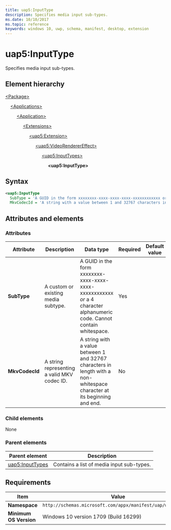 ```yaml
---
title: uap5:InputType
description: Specifies media input sub-types.
ms.date: 10/10/2017
ms.topic: reference
keywords: windows 10, uwp, schema, manifest, desktop, extension 
---
```


# uap5:InputType

Specifies media input sub-types.

## Element hierarchy

[\<Package\>](element-package.md)

&nbsp;&nbsp;&nbsp;&nbsp;[\<Applications\>](element-applications.md)

&nbsp;&nbsp;&nbsp;&nbsp; &nbsp;&nbsp;&nbsp;&nbsp;[\<Application\>](element-application.md)

&nbsp;&nbsp;&nbsp;&nbsp; &nbsp;&nbsp;&nbsp;&nbsp; &nbsp;&nbsp;&nbsp;&nbsp;[\<Extensions\>](element-1-extensions.md)

&nbsp;&nbsp;&nbsp;&nbsp; &nbsp;&nbsp;&nbsp;&nbsp; &nbsp;&nbsp;&nbsp;&nbsp; &nbsp;&nbsp;&nbsp;&nbsp;[\<uap5:Extension\>](element-uap5-extension.md)

&nbsp;&nbsp;&nbsp;&nbsp; &nbsp;&nbsp;&nbsp;&nbsp; &nbsp;&nbsp;&nbsp;&nbsp; &nbsp;&nbsp;&nbsp;&nbsp; &nbsp;&nbsp;&nbsp;&nbsp;[\<uap5:VideoRendererEffect\>](element-uap5-videorenderereffect.md)

&nbsp;&nbsp;&nbsp;&nbsp; &nbsp;&nbsp;&nbsp;&nbsp; &nbsp;&nbsp;&nbsp;&nbsp; &nbsp;&nbsp;&nbsp;&nbsp; &nbsp;&nbsp;&nbsp;&nbsp; &nbsp;&nbsp;&nbsp;&nbsp;[\<uap5:InputTypes\>](element-uap5-inputtypes.md)

&nbsp;&nbsp;&nbsp;&nbsp; &nbsp;&nbsp;&nbsp;&nbsp; &nbsp;&nbsp;&nbsp;&nbsp; &nbsp;&nbsp;&nbsp;&nbsp; &nbsp;&nbsp;&nbsp;&nbsp; &nbsp;&nbsp;&nbsp;&nbsp; &nbsp;&nbsp;&nbsp;&nbsp;**\<uap5:InputType\>**

## Syntax

```xml
<uap5:InputType
  SubType = 'A GUID in the form xxxxxxxx-xxxx-xxxx-xxxx-xxxxxxxxxxxx or a 4 character alphanumeric code. Cannot contain whitespace.'
  MkvCodecId = 'A string with a value between 1 and 32767 characters in length with a non-whitespace character at its beginning and end.' />
```

## Attributes and elements

### Attributes

| Attribute | Description | Data type | Required | Default value |
|-|-|-|-|-|
| **SubType** | A custom or existing media subtype. | A GUID in the form xxxxxxxx-xxxx-xxxx-xxxx-xxxxxxxxxxxx *or* a 4 character alphanumeric code. Cannot contain whitespace. | Yes |  |
| **MkvCodecId** | A string representing a valid MKV codec ID. | A string with a value between 1 and 32767 characters in length with a non-whitespace character at its beginning and end. | No |  |

### Child elements

None

### Parent elements

| Parent element | Description |
|-|-|
| [uap5:InputTypes](element-uap5-inputtypes.md) | Contains a list of media input sub-types. |

## Requirements

| Item | Value |
|--|--|
| **Namespace** | `http://schemas.microsoft.com/appx/manifest/uap/windows10/5` |
| **Minimum OS Version** | Windows 10 version 1709 (Build 16299) |
